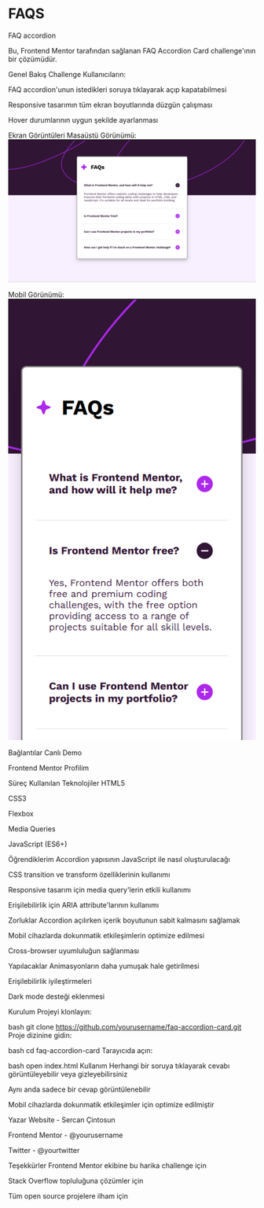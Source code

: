 # FAQS
FAQ accordion

Bu, Frontend Mentor tarafından sağlanan FAQ Accordion Card challenge'ının bir çözümüdür.

Genel Bakış
Challenge
Kullanıcıların:

FAQ accordion'unun istedikleri soruya tıklayarak açıp kapatabilmesi

Responsive tasarımın tüm ekran boyutlarında düzgün çalışması

Hover durumlarının uygun şekilde ayarlanması

Ekran Görüntüleri
Masaüstü Görünümü: ![image alt](https://github.com/sercancintosunn/FAQS/blob/20413420b9897b36889416f98fa327fd2f77df8e/Ekran%20g%C3%B6r%C3%BCnt%C3%BCs%C3%BC%202025-05-09%20163349.png)


Mobil Görünümü:
![image alt](https://github.com/sercancintosunn/FAQS/blob/da69cdef8abcd8e995d544508c0e21b40591fcee/Ekran%20g%C3%B6r%C3%BCnt%C3%BCs%C3%BC%202025-05-09%20163441.png)

Bağlantılar
Canlı Demo



Frontend Mentor Profilim

Süreç
Kullanılan Teknolojiler
HTML5

CSS3

Flexbox

Media Queries


JavaScript (ES6+)


Öğrendiklerim
Accordion yapısının JavaScript ile nasıl oluşturulacağı

CSS transition ve transform özelliklerinin kullanımı

Responsive tasarım için media query'lerin etkili kullanımı

Erişilebilirlik için ARIA attribute'larının kullanımı

Zorluklar
Accordion açılırken içerik boyutunun sabit kalmasını sağlamak

Mobil cihazlarda dokunmatik etkileşimlerin optimize edilmesi

Cross-browser uyumluluğun sağlanması

Yapılacaklar
Animasyonların daha yumuşak hale getirilmesi

Erişilebilirlik iyileştirmeleri

Dark mode desteği eklenmesi

Kurulum
Projeyi klonlayın:

bash
git clone https://github.com/yourusername/faq-accordion-card.git
Proje dizinine gidin:

bash
cd faq-accordion-card
Tarayıcıda açın:

bash
open index.html
Kullanım
Herhangi bir soruya tıklayarak cevabı görüntüleyebilir veya gizleyebilirsiniz

Aynı anda sadece bir cevap görüntülenebilir

Mobil cihazlarda dokunmatik etkileşimler için optimize edilmiştir

Yazar
Website - Sercan Çintosun

Frontend Mentor - @yourusername

Twitter - @yourtwitter

Teşekkürler
Frontend Mentor ekibine bu harika challenge için

Stack Overflow topluluğuna çözümler için

Tüm open source projelere ilham için

